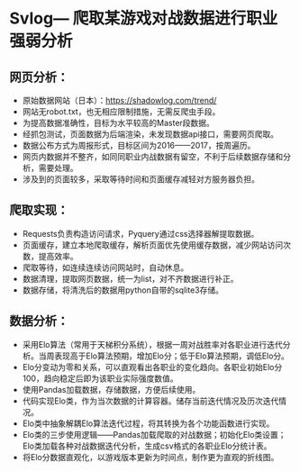 # Svlog— 爬取某游戏对战数据进行职业强弱分析
## 网页分析：
* 原始数据网站（日本）：https://shadowlog.com/trend/
* 网站无robot.txt，也无相应限制措施，无需反爬虫手段。
* 为提高数据准确性，目标为水平较高的Master段数据。
* 经抓包测试，页面数据为后端渲染，未发现数据api接口，需要网页爬取。
* 数据公布方式为周报形式，目标区间为2016——2017，按周遍历。
* 网页内数据并不整齐，如同同职业内战数据有留空，不利于后续数据存储和分析，需要处理。
* 涉及到的页面较多，采取等待时间和页面缓存减轻对方服务器负担。


## 爬取实现：
* Requests负责构造访问请求，Pyquery通过css选择器解提取数据。
* 页面缓存，建立本地爬取缓存，解析页面优先使用缓存数据，减少网站访问次数，提高效率。
* 爬取等待，如连续连续访问网站时，自动休息。
* 数据清理，提取网页数据，统一为list，对不齐数据进行补正。
* 数据存储，将清洗后的数据用python自带的sqlite3存储。

## 数据分析：
* 采用Elo算法（常用于天梯积分系统），根据一周对战胜率对各职业进行迭代分析。当周表现高于Elo算法预期，增加Elo分；低于Elo算法预期，调低Elo分。
* Elo分变动为零和关系，可以直观看出各职业的变化趋向。各职业初始Elo分100，趋向稳定后即为该职业实际强度数值。
* 使用Pandas加载数据，存储数据，方便后续使用。
* 代码实现Elo类，作为当次数据的计算容器。储存当前迭代情况及历次迭代情况。
* Elo类中抽象解耦Elo算法迭代过程，将其转换为各个功能函数进行实现。
* Elo类的三步使用逻辑——Pandas加载爬取的对战数据；初始化Elo类设置；Elo类加载各种对战数据迭代分析，生成csv格式的各职业Elo分统计表。
* 将Elo分数据直观化，以游戏版本更新为时间点，制作更为直观的折线图。
